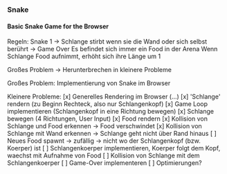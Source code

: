 ### Snake

#### Basic Snake Game for the Browser

Regeln:
    Snake 1 -> Schlange stirbt wenn sie die Wand oder sich selbst berührt -> Game Over
    Es befindet sich immer ein Food in der Arena
    Wenn Schlange Food aufnimmt, erhöht sich ihre Länge um 1

Großes Problem -> Herunterbrechen in kleinere Probleme

Großes Problem: Implementierung von Snake im Browser

Kleinere Probleme:
[x] Generelles Rendering im Browser (<canvas>...) 
[x] 'Schlange' rendern (zu Beginn Rechteck, also nur Schlangenkopf) 
[x] Game Loop implementieren (Schlangenkopf in eine Richtung bewegen) 
[x] Schlange bewegen (4 Richtungen, User Input)
[x] Food rendern 
[x] Kollision von Schlange und Food erkennen -> Food verschwindet 
[x] Kollision von Schlange mit Wand erkennen -> Schlange geht nicht über Rand hinaus
[ ] Neues Food spawnt -> zufällig -> nicht wo der Schlangenkopf (bzw. Koerper) ist 
[ ] Schlangenkoerper implementieren, Koerper folgt dem Kopf, waechst mit Aufnahme von Food
[ ] Kollision von Schlange mit dem Schlangenkoerper
[ ] Game-Over implementeren
[ ] Optimierungen?
